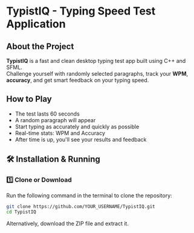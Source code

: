 # TypistIQ - Typing Speed Test Application

## About the Project
**TypistIQ** is a fast and clean desktop typing test app built using C++ and SFML.
<br>
Challenge yourself with randomly selected paragraphs, track your **WPM**, **accuracy**, and get smart feedback on your typing speed.

## How to Play
* The test lasts 60 seconds
* A random paragraph will appear
* Start typing as accurately and quickly as possible
* Real-time stats: WPM and Accuracy
* After time is up, you'll see your results and feedback

## 🛠 Installation & Running

### 1️⃣ Clone or Download
Run the following command in the terminal to clone the repository:
```sh
git clone https://github.com/YOUR_USERNAME/TypistIQ.git
cd TypistIQ
```
Alternatively, download the ZIP file and extract it.


